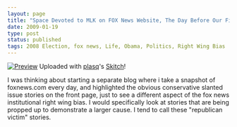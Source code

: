 ```yaml
---
layout: page
title: "Space Devoted to MLK on FOX News Website, The Day Before Our First Black President Steps Into Office"
date: 2009-01-19
type: post
status: published
tags: 2008 Election, fox news, Life, Obama, Politics, Right Wing Bias
---
```



[![Preview](http://img.skitch.com/20090119-mgj9j5hwj6x9b8d3pcn9s2gdxk.preview.jpg)](http://skitch.com/interg12/bbskh/preview) Uploaded with [plasq](http://plasq.com/)'s [Skitch](http://skitch.com)!

I was thinking about starting a separate blog where i take a snapshot of foxnews.com every day, and highlighted the obvious conservative slanted issue stories on the front page, just to see a different aspect of the fox news institutional right wing bias. I would specifically look at stories that are being propped up to demonstrate a larger cause. I tend to call these "republican victim" stories.

